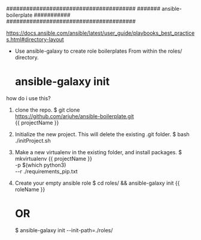 #######################################
####### ansible-boilerplate ###########
#######################################

https://docs.ansible.com/ansible/latest/user_guide/playbooks_best_practices.html#directory-layout

- Use ansible-galaxy to create role boilerplates
  From within the roles/ directory.
  # ansible-galaxy init <role-name>

how do i use this?
1.  clone the repo.
    $ git clone \
      https://github.com/arjuhe/ansible-boilerplate.git \
      {{ projectName }}

2.  Initialize the new project. This will delete the existing .git folder.
    $ bash ./initProject.sh

3.  Make a new virtualenv in the existing folder, and install packages.
    $ mkvirtualenv {{ projectName }} \
      -p $(which python3) \
      --r ./requirements_pip.txt

4.  Create your empty ansible role
    $ cd roles/ && ansible-galaxy init {{ roleName }}
    # OR
    $ ansible-galaxy init --init-path=./roles/

